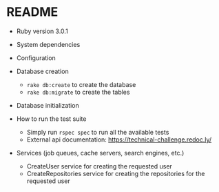 # README

* Ruby version 3.0.1

* System dependencies

* Configuration

* Database creation
  - `rake db:create` to create the database
  - `rake db:migrate` to create the tables

* Database initialization

* How to run the test suite
  - Simply run `rspec spec` to run all the available tests
  - External api documentation: https://technical-challenge.redoc.ly/

* Services (job queues, cache servers, search engines, etc.)
  - CreateUser service for creating the requested user
  - CreateRepositories service for creating the repositories for the requested user
